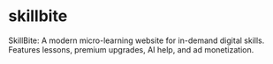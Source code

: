 # skillbite
SkillBite: A modern micro-learning website for in-demand digital skills. Features lessons, premium upgrades, AI help, and ad monetization.
